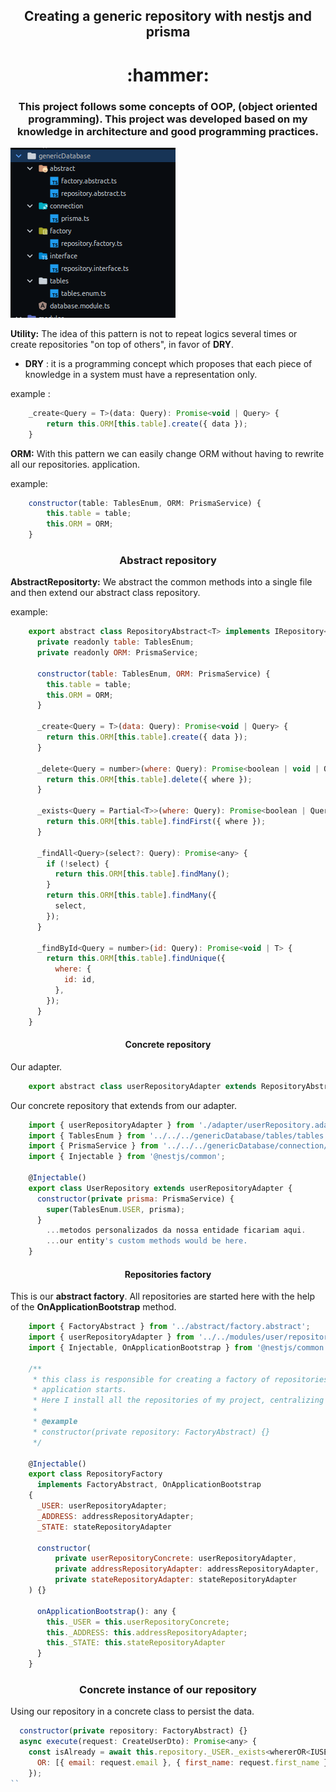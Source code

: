 <h2 align="center">Creating a generic repository with nestjs and prisma</h3>
<h1 align="center">:hammer:</h3>


<h3 align="center">This project follows some concepts of OOP, (object oriented programming). 
This project was developed based on my knowledge in architecture and good programming practices.
</h3>

![img_2.png](img_2.png)

**Utility:**
The idea of this pattern is not to repeat logics several times or create
repositories "on top of others", in favor of **DRY**. 

* **DRY** : it is a
  programming concept which proposes that each piece of knowledge in a system must have a representation
  only.

example :
```javascript
    _create<Query = T>(data: Query): Promise<void | Query> {
        return this.ORM[this.table].create({ data });
    }
```


**ORM:** With this pattern we can easily change ORM without having to rewrite all our repositories.
application.

example:

```javascript
    constructor(table: TablesEnum, ORM: PrismaService) {
        this.table = table;
        this.ORM = ORM;
    }
```

<h3 align="center">Abstract repository</h3>

**AbstractRepositorty:** We abstract the common methods into a single file and then extend our abstract class
repository.

example: 


```javascript
    export abstract class RepositoryAbstract<T> implements IRepository<T> {
      private readonly table: TablesEnum;
      private readonly ORM: PrismaService;
    
      constructor(table: TablesEnum, ORM: PrismaService) {
        this.table = table;
        this.ORM = ORM;
      }
    
      _create<Query = T>(data: Query): Promise<void | Query> {
        return this.ORM[this.table].create({ data });
      }
    
      _delete<Query = number>(where: Query): Promise<boolean | void | Query> {
        return this.ORM[this.table].delete({ where });
      }
    
      _exists<Query = Partial<T>>(where: Query): Promise<boolean | Query> {
        return this.ORM[this.table].findFirst({ where });
      }
    
      _findAll<Query>(select?: Query): Promise<any> {
        if (!select) {
          return this.ORM[this.table].findMany();
        }
        return this.ORM[this.table].findMany({
          select,
        });
      }
    
      _findById<Query = number>(id: Query): Promise<void | T> {
        return this.ORM[this.table].findUnique({
          where: {
            id: id,
          },
        });
      }
    }
```
<h4 align="center">Concrete repository</h4>

Our adapter.

```javascript
    export abstract class userRepositoryAdapter extends RepositoryAbstract<IUSER> {}
```

Our concrete repository that extends from our adapter.

```javascript
    import { userRepositoryAdapter } from './adapter/userRepository.adapter';
    import { TablesEnum } from '../../../genericDatabase/tables/tables.enum';
    import { PrismaService } from '../../../genericDatabase/connection/prisma';
    import { Injectable } from '@nestjs/common';
    
    @Injectable()
    export class UserRepository extends userRepositoryAdapter {
      constructor(private prisma: PrismaService) {
        super(TablesEnum.USER, prisma);
      }
        ...metodos personalizados da nossa entidade ficariam aqui.
        ...our entity's custom methods would be here.
    }
```




<h4 align="center">Repositories factory</h4>

This is our **abstract factory**. All repositories are started here with the help of the **OnApplicationBootstrap** method.

```javascript
    import { FactoryAbstract } from '../abstract/factory.abstract';
    import { userRepositoryAdapter } from '../../modules/user/repository/adapter/userRepository.adapter';
    import { Injectable, OnApplicationBootstrap } from '@nestjs/common';
    
    /**
     * this class is responsible for creating a factory of repositories and starting them when the
     * application starts.
     * Here I install all the repositories of my project, centralizing them all
     *
     * @example
     * constructor(private repository: FactoryAbstract) {}
     */
    
    @Injectable()
    export class RepositoryFactory
      implements FactoryAbstract, OnApplicationBootstrap
    {
      _USER: userRepositoryAdapter;
      _ADDRESS: addressRepositoryAdapter;
      _STATE: stateRepositoryAdapter
    
      constructor(
          private userRepositoryConcrete: userRepositoryAdapter,
          private addressRepositoryAdapter: addressRepositoryAdapter,
          private stateRepositoryAdapter: stateRepositoryAdapter
    ) {}
    
      onApplicationBootstrap(): any {
        this._USER = this.userRepositoryConcrete;
        this._ADDRESS: this.addressRepositoryAdapter;
        this._STATE: this.stateRepositoryAdapter
      }
    }

```

<h3 align="center">Concrete instance of our repository</h3>

Using our repository in a concrete class to persist the data.
```javascript
  constructor(private repository: FactoryAbstract) {}
  async execute(request: CreateUserDto): Promise<any> {
    const isAlready = await this.repository._USER._exists<whererOR<IUSER>>({
      OR: [{ email: request.email }, { first_name: request.first_name }],
    });
``